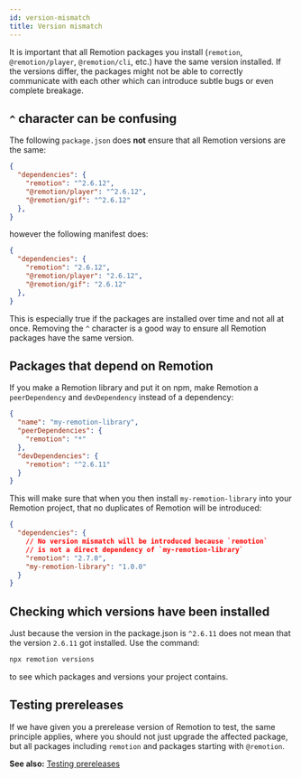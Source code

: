 ```yaml
---
id: version-mismatch
title: Version mismatch
---
```


It is important that all Remotion packages you install (`remotion`, `@remotion/player`, `@remotion/cli`, etc.) have the same version installed. If the versions differ, the packages might not be able to correctly communicate with each other which can introduce subtle bugs or even complete breakage.

## `^` character can be confusing

The following `package.json` does **not** ensure that all Remotion versions are the same:

```json title="package.json"
{
  "dependencies": {
    "remotion": "^2.6.12",
    "@remotion/player": "^2.6.12",
    "@remotion/gif": "^2.6.12"
  },
}
```

however the following manifest does:

```json title="package.json"
{
  "dependencies": {
    "remotion": "2.6.12",
    "@remotion/player": "2.6.12",
    "@remotion/gif": "2.6.12"
  },
}
```

This is especially true if the packages are installed over time and not all at once. Removing the `^` character is a good way to ensure all Remotion packages have the same version.

## Packages that depend on Remotion

If you make a Remotion library and put it on npm, make Remotion a `peerDependency` and `devDependency` instead of a dependency:

```json title="package.json"
{
  "name": "my-remotion-library",
  "peerDependencies": {
    "remotion": "*"
  },
  "devDependencies": {
    "remotion": "^2.6.11"
  }
}
```

This will make sure that when you then install `my-remotion-library` into your Remotion project, that no duplicates of Remotion will be introduced:

```json
{
  "dependencies": {
    // No version mismatch will be introduced because `remotion`
    // is not a direct dependency of `my-remotion-library`
    "remotion": "2.7.0",
    "my-remotion-library": "1.0.0"
  }
}
```

## Checking which versions have been installed

Just because the version in the package.json is `^2.6.11` does not mean that the version `2.6.11` got installed. Use the command:

```bash
npx remotion versions
```

to see which packages and versions your project contains.

## Testing prereleases

If we have given you a prerelease version of Remotion to test, the same principle applies, where you should not just upgrade the affected package, but all packages including `remotion` and packages starting with `@remotion`.

**See also:** [Testing prereleases](/docs/prereleases)

